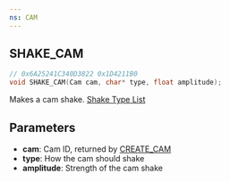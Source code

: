 ```yaml
---
ns: CAM
---
```

## SHAKE_CAM

```c
// 0x6A25241C340D3822 0x1D4211B0
void SHAKE_CAM(Cam cam, char* type, float amplitude);
```

Makes a cam shake.
[Shake Type List](https://github.com/DurtyFree/gta-v-data-dumps/blob/master/camShakeTypesCompact.json)

## Parameters
* **cam**: Cam ID, returned by [CREATE_CAM](#_0xC3981DCE61D9E13F)
* **type**: How the cam should shake
* **amplitude**: Strength of the cam shake

